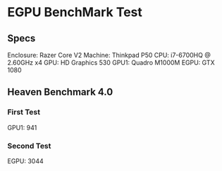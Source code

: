 # EGPU BenchMark Test

## Specs

Enclosure: Razer Core V2
Machine: Thinkpad P50
CPU: i7-6700HQ @ 2.60GHz x4
GPU: HD Graphics 530
GPU1: Quadro M1000M
EGPU: GTX 1080

## Heaven Benchmark 4.0

### First Test

GPU1: 941

### Second Test

EGPU: 3044
